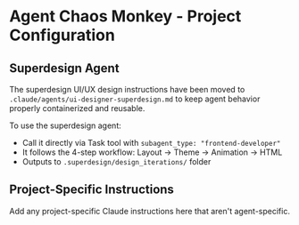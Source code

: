 # Agent Chaos Monkey - Project Configuration

## Superdesign Agent
The superdesign UI/UX design instructions have been moved to `.claude/agents/ui-designer-superdesign.md` to keep agent behavior properly containerized and reusable.

To use the superdesign agent:
- Call it directly via Task tool with `subagent_type: "frontend-developer"`
- It follows the 4-step workflow: Layout → Theme → Animation → HTML
- Outputs to `.superdesign/design_iterations/` folder

## Project-Specific Instructions
Add any project-specific Claude instructions here that aren't agent-specific.